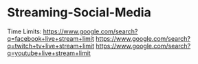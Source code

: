 # Streaming-Social-Media
Time Limits: https://www.google.com/search?q=facebook+live+stream+limit https://www.google.com/search?q=twitch+tv+live+stream+limit https://www.google.com/search?q=youtube+live+stream+limit
